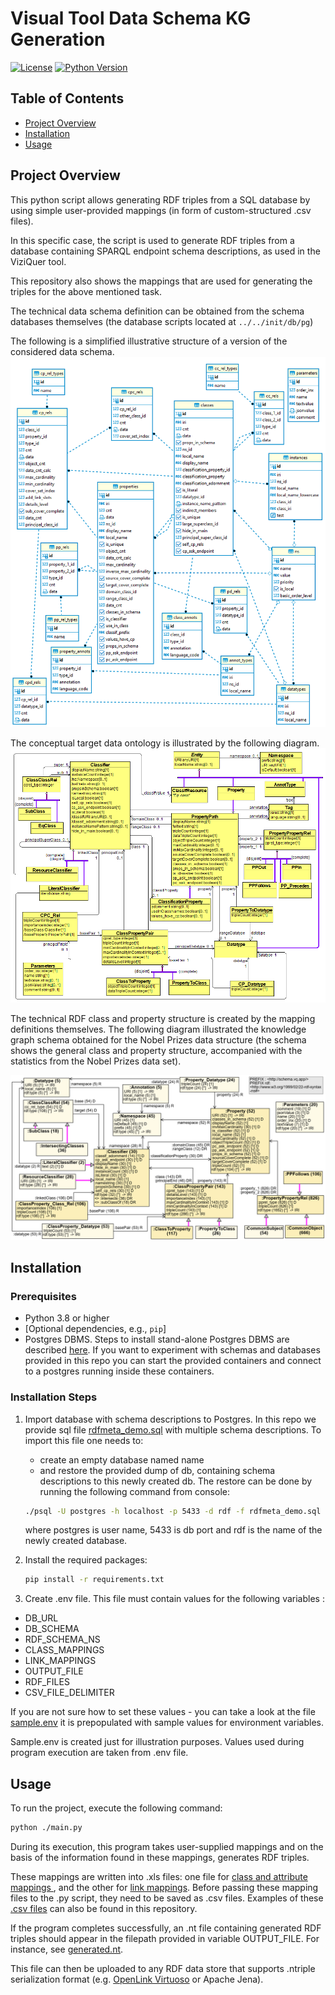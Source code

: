 # Visual Tool Data Schema KG Generation

[![License](https://img.shields.io/badge/license-MIT-green.svg)](LICENSE)
[![Python Version](https://img.shields.io/badge/python-3.8%2B-blue)](https://www.python.org/downloads/)

## Table of Contents

- [Project Overview](#project-overview)
- [Installation](#installation)
- [Usage](#usage)


## Project Overview

This python script allows generating RDF triples from a SQL database by using 
simple user-provided mappings (in form of custom-structured .csv files).

In this specific case, the script is used to generate RDF triples 
from a database containing SPARQL endpoint schema descriptions, as used in the ViziQuer tool.

This repository also shows the mappings that are used for 
generating the triples for the above mentioned task.

The technical data schema definition can be obtained from the schema databases themselves (the database scripts
located at `../../init/db/pg`)

The following is a simplified illustrative structure of a version of the considered data schema.
![DB schema](./dbschema.png "DBSchema")

The conceptual target data ontology is illustrated by the following diagram. 
![OWL Ontology](./OWLOnto.png "OWL Ontology")

The technical RDF class and property structure is created by the mapping definitions themselves. The following
diagram illustrated the knowledge graph schema obtained for the Nobel Prizes data structure 
(the schema shows the general class and property structure, accompanied with the statistics from the Nobel Prizes data set).

![Data Schema](./DataSchema.png "Data Schema")



## Installation

### Prerequisites

- Python 3.8 or higher
- [Optional dependencies, e.g., `pip`]
- Postgres DBMS. Steps to install stand-alone Postgres DBMS are described [here](https://www.postgresql.org/). If you want to experiment with schemas and databases provided in this repo you can start the provided containers and connect to a postgres running inside these containers.


### Installation Steps

1. Import database with schema descriptions to Postgres. In this repo we provide sql file [rdfmeta_demo.sql](./rdfmeta_demo.sql) with multiple schema descriptions. To import this file one needs to:
    - create an empty database named name
    - and restore the provided dump of db, containing schema descriptions to this newly created db. The restore can be done by running the following command from console:

    ```bash
    ./psql -U postgres -h localhost -p 5433 -d rdf -f rdfmeta_demo.sql
    ```
    where postgres is user name, 5433 is db port and rdf is the name of the newly created database.


2. Install the required packages:

    ```bash
    pip install -r requirements.txt
    ```
3. Create .env file. This file must contain values for the following variables : 
- DB_URL
- DB_SCHEMA
- RDF_SCHEMA_NS
- CLASS_MAPPINGS
- LINK_MAPPINGS
- OUTPUT_FILE
- RDF_FILES
- CSV_FILE_DELIMITER

If you are not sure how to set these values - you can take a look at the file [sample.env](./sample.env) it is prepopulated with sample values for environment variables. 

Sample.env is created just for illustration purposes. Values used during program execution are taken from .env file. 

<!--
4. Set appropriate values for the following constants in python code (top part of the main.py file):
- DB_SCHEMA_NAME
- HOST
- TRG_DIR_FOR_RDF_FILES
- FPATH_TO_CLASS_MAPPINGS
- FPATH_TO_LINK_MAPPINGS
- RDF_SCHEMA_NS
-->

## Usage

To run the project, execute the following command:

```bash
python ./main.py
```

During its execution, this program takes user-supplied mappings and on the  basis of the information found in these mappings, generates RDF triples. 

These mappings are written into .xls files: one file for [class and attribute mappings ](./Mappings.xlsx), and the other for [link mappings](./Mappings_links.xlsx). Before passing these mapping files to the .py script, they need to be saved as .csv files. Examples of these 
[.csv files](./Mappings.csv) can also be found in this repository.

If the program completes successfully, an .nt file containing generated RDF triples should appear in the filepath provided in variable OUTPUT_FILE. For instance, see [generated.nt](./generated.nt).

This file can then be uploaded to any RDF data store that supports .ntriple serialization format (e.g. [OpenLink Virtuoso](https://virtuoso.openlinksw.com/) or Apache Jena).